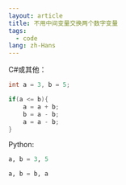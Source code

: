 ```yaml
---
layout: article
title: 不用中间变量交换两个数字变量
tags:
  - code
lang: zh-Hans
---
```


<!--more-->

C#或其他：  
```C#
int a = 3, b = 5;

if(a <= b){
    a = a + b;
    b = a - b;
    a = a - b;
}
```

Python:  
```python
a, b = 3, 5

a, b = b, a
```